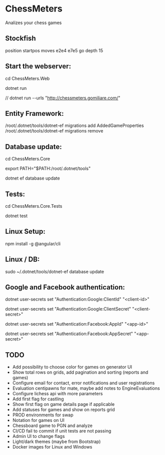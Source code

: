 # ChessMeters
Analizes your chess games

## Stockfish
position startpos moves e2e4 e7e5
go depth 15

## Start the webserver:

cd ChessMeters.Web

dotnet run

// dotnet run --urls "http://chessmeters.gomiliare.com/"

## Entity Framework:
/root/.dotnet/tools/dotnet-ef migrations add AddedGameProperties
/root/.dotnet/tools/dotnet-ef migrations remove

## Database update:

cd ChessMeters.Core

export PATH="$PATH:/root/.dotnet/tools"

dotnet ef database update

## Tests:

cd ChessMeters.Core.Tests

dotnet test

## Linux Setup:

npm install -g @angular/cli

## Linux / DB:

sudo ~/.dotnet/tools/dotnet-ef database update

## Google and Facebook authentication:

dotnet user-secrets set "Authentication:Google:ClientId" "&lt;client-id&gt;"
  
dotnet user-secrets set "Authentication:Google:ClientSecret" "&lt;client-secret&gt;"

dotnet user-secrets set "Authentication:Facebook:AppId" "&lt;app-id&gt;"

dotnet user-secrets set "Authentication:Facebook:AppSecret" "&lt;app-secret&gt;"

## TODO
- Add possibility to choose color for games on generator UI
- Show total rows on grids, add pagination and sorting (reports and games)
- Configure email for contact, error notifications and user registrations
- Evaluation centipawns for mate, maybe add notes to EngineEvaluations
- Configure lichess api with more parameters
- Add first flag for castling
- Show first flag on game details page if applicable
- Add statuses for games and show on reports grid
- PROD environments for swap
- Notation for games on UI
- Chessboard game to PGN and analyze
- CI/CD fail to commit if unit tests are not passing
- Admin UI to change flags
- Light/dark themes (maybe from Bootstrap)
- Docker images for Linux and Windows


